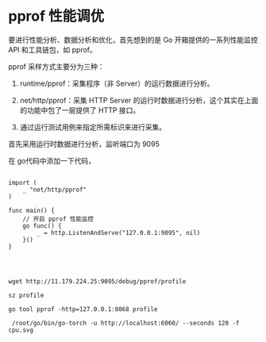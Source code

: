 # pprof 性能调优




要进行性能分析、数据分析和优化，首先想到的是 Go 开箱提供的一系列性能监控 API 和工具链包，如 pprof。

pprof 采样方式主要分为三种：

1. runtime/pprof：采集程序（非 Server）的运行数据进行分析。

2. net/http/pprof：采集 HTTP Server 的运行时数据进行分析，这个其实在上面的功能中包了一层提供了 HTTP 接口。

3. 通过运行测试用例来指定所需标识来进行采集。

首先采用运行时数据进行分析，监听端口为 9095


在 go代码中添加一下代码，

```

import (
    _ "net/http/pprof"
)

func main() {
    // 开启 pprof 性能监控
	go func() {
        _ = http.ListenAndServe("127.0.0.1:9095", nil)
    }()
}



```


```

wget http://11.179.224.25:9095/debug/pprof/profile

sz profile

go tool pprof -http=127.0.0.1:8068 profile

```



```
 /root/go/bin/go-torch -u http://localhost:6060/ --seconds 120 -f cpu.svg
```

